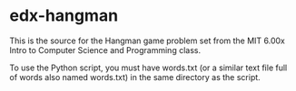 edx-hangman
===========

This is the source for the Hangman game problem set from the MIT 6.00x Intro to Computer Science and Programming class.

To use the Python script, you must have words.txt (or a similar text file full of words also named words.txt) in the same directory as the script.